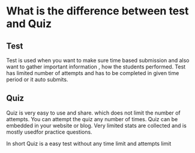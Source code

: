 # What is the difference between <b>test</b> and <b>Quiz</b>

## Test
<p> Test is used when you want to make sure time based submission and also want to gather important information , how the students performed. Test has limited number of attempts and has to be completed in given time period or it auto submits.</p>

## Quiz
<p> Quiz is very easy to use and share. which does not limit the number of attempts.
You can attempt the quiz any number of times. Quiz can be embedded in your website or blog.
Very limited stats are collected and is mostly usedfor practice questions.

In short Quiz is a easy test without any time limit and attempts limit